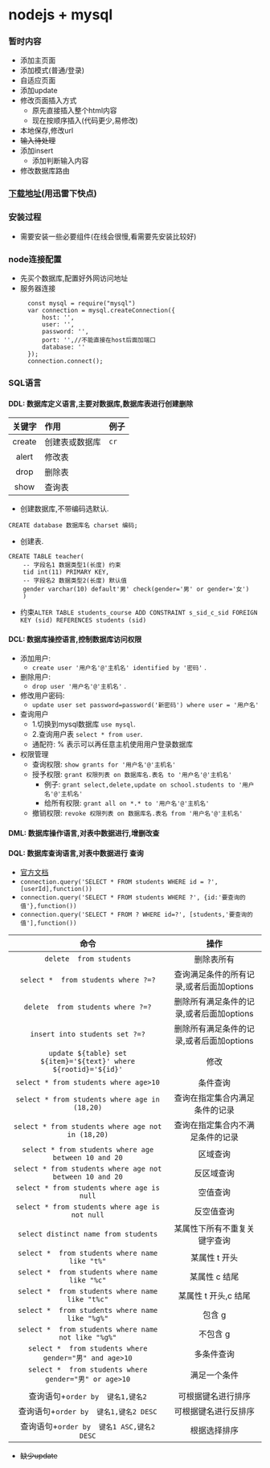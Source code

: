 # nodejs + mysql



### 暂时内容
* 添加主页面
* 添加模式(普通/登录)
* 自适应页面
* 添加update
* 修改页面插入方式
  * 原先直接插入整个html内容
  * 现在按顺序插入(代码更少,易修改)
* 本地保存,修改url
* ~~输入待处理~~
* 添加insert
  * 添加判断输入内容
* 修改数据库路由






### [下载地址](https://dev.mysql.com/downloads/mysql/)(用迅雷下快点)

### 安装过程

* 需要安装一些必要组件(在线会很慢,看需要先安装比较好)


### node连接配置

* 先买个数据库,配置好外网访问地址
* 服务器连接
  ```
    const mysql = require("mysql")
    var connection = mysql.createConnection({
        host: '',
        user: '',
        password: '',
        port: '',//不能直接在host后面加端口
        database: ''
    });
    connection.connect();
  ```

### SQL语言

#### DDL: 数据库定义语言,主要对数据库,数据库表进行创建删除

| 关键字 | 作用           | 例子 |
| :----: | :------------- | :--- |
| create | 创建表或数据库 | `cr` |
| alert  | 修改表         |      |
|  drop  | 删除表         |      |
|  show  | 查询表         |      |

* 创建数据库,不带编码选默认.

```
CREATE database 数据库名 charset 编码;
```

* 创建表.

```
CREATE TABLE teacher(
    -- 字段名1 数据类型1(长度) 约束 
    tid int(11) PRIMARY KEY,
    -- 字段名2 数据类型2(长度) 默认值 
    gender varchar(10) default'男' check(gender='男' or gender='女')
    )
```
* 约束`ALTER TABLE students_course ADD CONSTRAINT s_sid_c_sid FOREIGN KEY (sid) REFERENCES students (sid)`


#### DCL: 数据库操控语言,控制数据库访问权限
* 添加用户:
  * `create user '用户名'@'主机名' identified by '密码'` .
* 删除用户:
  * `drop user '用户名'@'主机名'` .
* 修改用户密码:
  * `update user set password=password('新密码') where user = '用户名'`
* 查询用户
  * 1.切换到mysql数据库 `use mysql`.
  * 2.查询用户表 `select * from user`.
  * 通配符: % 表示可以再任意主机使用用户登录数据库
* 权限管理
  * 查询权限: `show grants for '用户名'@'主机名'`
  * 授予权限: `grant 权限列表 on 数据库名.表名 to '用户名'@'主机名'`
    * 例子: `grant select,delete,update on school.students to '用户名'@'主机名'` 
    * 给所有权限: `grant all on *.* to '用户名'@'主机名'`
  * 撤销权限: `revoke 权限列表 on 数据库名.表名 from '用户名'@'主机名'`



#### DML: 数据库操作语言,对表中数据进行,增删改查
#### DQL: 数据库查询语言,对表中数据进行 查询


* [官方文档](https://www.npmjs.com/package/mysql#escaping-query-values)
* `connection.query('SELECT * FROM students WHERE id = ?', [userId],function())`
* `connection.query('SELECT * FROM students WHERE ?', {id:'要查询的值'},function())`
* `connection.query('SELECT * FROM ? WHERE id=?', [students,'要查询的值'],function())`
  
  
|                              命令                               |                   操作                   |
| :-------------------------------------------------------------: | :--------------------------------------: |
|                     `delete  from students`                     |                删除表所有                |
|               `select *  from students where ?=?`               | 查询满足条件的所有记录,或者后面加options |
|                `delete  from students where ?=?`                | 删除所有满足条件的记录,或者后面加options |
|                 `insert into students set ?=?`                  | 删除所有满足条件的记录,或者后面加options |
| `update ${table} set ${item}='${text}' where ${rootid}='${id}'` |                   修改                   |
|              `select * from students where age>10`              |                 条件查询                 |
|          `select * from students where age in (18,20)`          |      查询在指定集合内满足条件的记录      |
|        `select * from students where age not in (18,20)`        |     查询在指定集合内不满足条件的记录     |
|      `select * from students where age between 10 and 20`       |                 区域查询                 |
|    `select * from students where age not between 10 and 20`     |                反区域查询                |
|           `select * from students where age is null`            |                 空值查询                 |
|         `select * from students where age is not null`          |                反空值查询                |
|              `select distinct name from students`               |       某属性下所有不重复关键字查询       |
|         `select *  from students where name like "t%"`          |              某属性 t 开头               |
|         `select *  from students where name like "%c"`          |              某属性 c 结尾               |
|         `select *  from students where name like "t%c"`         |           某属性 t 开头,c 结尾           |
|         `select *  from students where name like "%g%"`         |                  包含 g                  |
|       `select *  from students where name not like "%g%"`       |                 不包含 g                 |
|     `select *  from students where gender="男" and age>10`      |                多条件查询                |
|      `select *  from students where gender="男" or age>10`      |               满足一个条件               |
|                                                                 |                                          |
|                查询语句+`order by  键名1,键名2`                 |            可根据键名进行排序            |
|              查询语句+`order by  键名1,键名2 DESC`              |           可根据键名进行反排序           |
|            查询语句+`order by  键名1 ASC,键名2 DESC`            |               根据选择排序               |
* ~~缺少update~~


